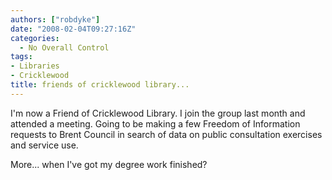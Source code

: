 ```yaml
---
authors: ["robdyke"]
date: "2008-02-04T09:27:16Z"
categories:
  - No Overall Control
tags:
- Libraries
- Cricklewood
title: friends of cricklewood library...
---
```

I'm now a Friend of Cricklewood Library. I join the group last month and attended a meeting. Going to be making a few Freedom of Information requests to Brent Council in search of data on public consultation exercises and service use.

More... when I've got my degree work finished?